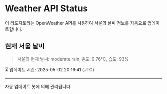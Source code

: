 
# Weather API Status

이 리포지토리는 OpenWeather API를 사용하여 서울의 날씨 정보를 자동으로 업데이트합니다.

## 현재 서울 날씨
> 서울의 현재 날씨: moderate rain, 온도: 9.76°C, 습도: 93%

⏳ 업데이트 시간: 2025-05-02 20:16:41 (UTC)

---
자동 업데이트 봇에 의해 관리됩니다.
